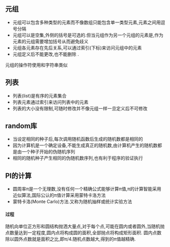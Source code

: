 ## 元组

+ 元组可以包含多种类型的元素而不像数组只能包含单一类型元素,元素之间用逗号分隔
+ 元组可以是空集,外侧的括号是可选的.但当元组作为另一个元组的元素是,作为元素的元组需要增加括号从而避免歧义
+ 元组各元素存在先后关系,可以通过索引(下标)来访问元组中的元素
+ 元组定义后不能更改,也不能删除 .

元组的操作符使用和字符串类似

## 列表

+ 列表(list)是有序的元素集合
+ 列表元素通过索引来访问列表中的元素
+ 列表的大小没有限制,可随时修改并不像元组一样一旦定义后不可修改

## random库

+ 当设定相同的种子后,每次调用随机函数后生成的随机数都是相同的
+ 因为计算机是一个确定设备,不能生成真正的随机数,由计算机产生的随机数都是由一个种子开始的伪随机序列
+ 相同的随机种子产生相同的伪随机数序列,也有利于程序的验证执行

## PI的计算

+ 圆周率π是一个无理数,没有任何一个精确公式能够计算π值,π的计算智能采用近似算法,国际公认的π值计算采用蒙特卡洛方法
+ 蒙特卡洛(Monte Carlo)方法.又称为随机抽样或统计实验方法

#### 过程  
随机向单位正方形和圆结构抛洒大量点,对于每个点,可能在圆内或者圆外,当随机抛点数量达到一定程度,圆内点将构成圆的面积,全部抛点将构成矩形面积.
圆内点数除以圆外点数就是面积之比,即π/4.随机点数越大,得到的π值越精确.